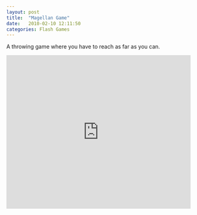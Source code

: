 ```yaml
---
layout: post
title:  "Magellan Game"
date:   2010-02-10 12:11:50
categories: Flash Games
---
```

A throwing game where you have to reach as far as you can.

<iframe width="480" height="400" src="http://dana-card.com/wp-content/uploads/2011/05/jogo_magalhaes_portfolio.swf" frameborder="0" ><embed width="100%" height="100%" name="plugin" id="plugin" src="/img/jogo_magalhaes_portfolio.swf" type="application/x-shockwave-flash"></iframe>